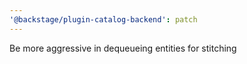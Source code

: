 ```yaml
---
'@backstage/plugin-catalog-backend': patch
---
```


Be more aggressive in dequeueing entities for stitching

